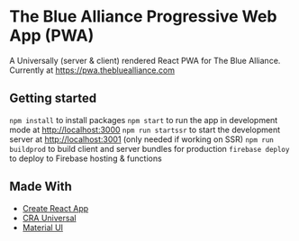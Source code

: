 # The Blue Alliance Progressive Web App (PWA)

A Universally (server & client) rendered React PWA for The Blue Alliance.
Currently at https://pwa.thebluealliance.com

## Getting started

`npm install` to install packages
`npm start` to run the app in development mode at [http://localhost:3000](http://localhost:3000)
`npm run startssr` to start the development server at [http://localhost:3001](http://localhost:3001) (only needed if working on SSR)
`npm run buildprod` to build client and server bundles for production
`firebase deploy` to deploy to Firebase hosting & functions

## Made With

* [Create React App](https://github.com/facebookincubator/create-react-app)
* [CRA Universal](https://github.com/antonybudianto/cra-universal)
* [Material UI](https://github.com/mui-org/material-ui)
